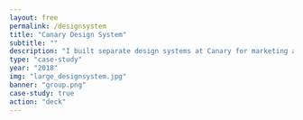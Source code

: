 ```yaml
---
layout: free
permalink: /designsystem
title: "Canary Design System"
subtitle: ""
description: "I built separate design systems at Canary for marketing and product. <br><br> The story of how I failed multiple times."
type: "case-study"
year: "2018"
img: "large_designsystem.jpg"
banner: "group.png"
case-study: true
action: "deck"
---
```

